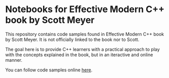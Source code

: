 # Notebooks for Effective Modern C++ book by Scott Meyer


This repository contains code samples found in Effective Modern C++ book by Scott Meyer. It is not officially linked to the book nor to Scott. 

The goal here is to provide C++ learners with a practical approach to play with the concepts explained in the book, but in an iteractive and online manner.  

You can follow code samples online [here](https://mybinder.org/v2/gh/aforechi/Effective-Modern-Cpp/master?filepath=index.md).